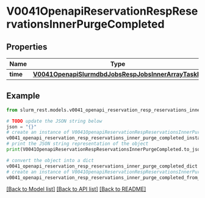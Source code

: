 # V0041OpenapiReservationRespReservationsInnerPurgeCompleted


## Properties

Name | Type | Description | Notes
------------ | ------------- | ------------- | -------------
**time** | [**V0041OpenapiSlurmdbdJobsRespJobsInnerArrayTaskId**](V0041OpenapiSlurmdbdJobsRespJobsInnerArrayTaskId.md) |  | [optional] 

## Example

```python
from slurm_rest.models.v0041_openapi_reservation_resp_reservations_inner_purge_completed import V0041OpenapiReservationRespReservationsInnerPurgeCompleted

# TODO update the JSON string below
json = "{}"
# create an instance of V0041OpenapiReservationRespReservationsInnerPurgeCompleted from a JSON string
v0041_openapi_reservation_resp_reservations_inner_purge_completed_instance = V0041OpenapiReservationRespReservationsInnerPurgeCompleted.from_json(json)
# print the JSON string representation of the object
print(V0041OpenapiReservationRespReservationsInnerPurgeCompleted.to_json())

# convert the object into a dict
v0041_openapi_reservation_resp_reservations_inner_purge_completed_dict = v0041_openapi_reservation_resp_reservations_inner_purge_completed_instance.to_dict()
# create an instance of V0041OpenapiReservationRespReservationsInnerPurgeCompleted from a dict
v0041_openapi_reservation_resp_reservations_inner_purge_completed_from_dict = V0041OpenapiReservationRespReservationsInnerPurgeCompleted.from_dict(v0041_openapi_reservation_resp_reservations_inner_purge_completed_dict)
```
[[Back to Model list]](../README.md#documentation-for-models) [[Back to API list]](../README.md#documentation-for-api-endpoints) [[Back to README]](../README.md)


